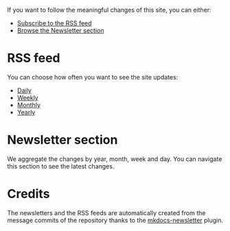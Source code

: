 If you want to follow the meaningful changes of this site, you can either:

* [Subscribe to the RSS feed](#rss_feed)
* [Browse the Newsletter section](#newsletter_section)

# RSS feed

You can choose how often you want to see the site updates:

* [Daily](http://127.0.0.1:8000/daily.xml)
* [Weekly](http://127.0.0.1:8000/weekly.xml)
* [Monthly](http://127.0.0.1:8000/monthly.xml)
* [Yearly](http://127.0.0.1:8000/yearly.xml)

# Newsletter section

We aggregate the changes by year, month, week and day. You can navigate this section to
see the latest changes.

# Credits

The newsletters and the RSS feeds are automatically created from the message commits of
the repository thanks to the
[mkdocs-newsletter](https://lyz-code.github.io/mkdocs-newsletter/) plugin.
